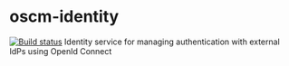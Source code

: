 # oscm-identity

[![Build status](https://travis-ci.org/servicecatalog/oscm-identity.svg?branch=master)](https://travis-ci.org/servicecatalog/oscm-identity)
Identity service for managing authentication with external IdPs using OpenId Connect
